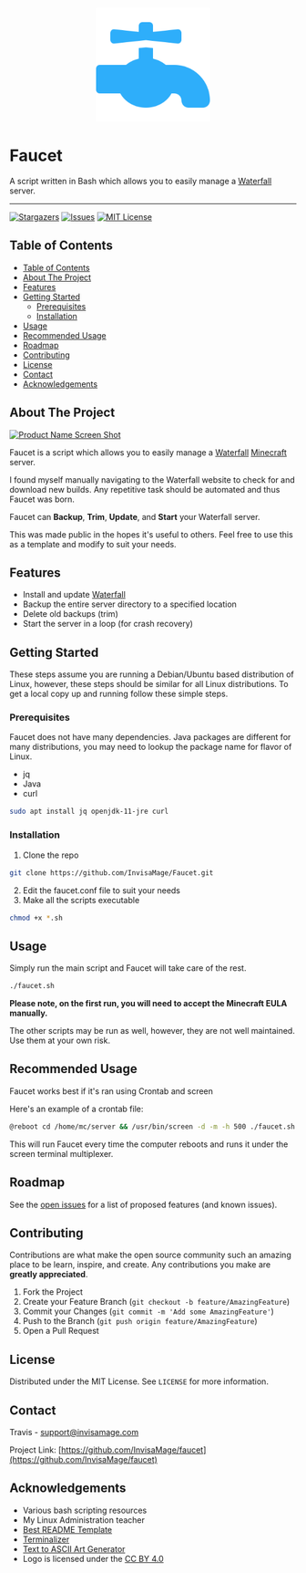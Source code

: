 <!--
Faucet README
Based on https://github.com/othneildrew/Best-README-Template
-->



<!-- PROJECT LOGO -->
<br />
<p align="center">
  <a href="https://github.com/InvisaMage/faucet">
    <img src="images/logo.png" alt="Logo" width="200" height="200">
  </a>

  <h1>Faucet</h3>

  <p>
    A script written in Bash which allows you to easily manage a <a href="https://github.com/PaperMC/Waterfall">Waterfall</a> server.
  </p>
</p>

<!-- PROJECT SHIELDS -->
----
[![Stargazers][stars-shield]][stars-url]
[![Issues][issues-shield]][issues-url]
[![MIT License][license-shield]][license-url]


<!-- TABLE OF CONTENTS -->
## Table of Contents

- [Table of Contents](#table-of-contents)
- [About The Project](#about-the-project)
- [Features](#features)
- [Getting Started](#getting-started)
  - [Prerequisites](#prerequisites)
  - [Installation](#installation)
- [Usage](#usage)
- [Recommended Usage](#recommended-usage)
- [Roadmap](#roadmap)
- [Contributing](#contributing)
- [License](#license)
- [Contact](#contact)
- [Acknowledgements](#acknowledgements)



<!-- ABOUT THE PROJECT -->
## About The Project

[![Product Name Screen Shot][product-screenshot]](https://invisamage.com/faucet)

Faucet is a script which allows you to easily manage a [Waterfall](https://github.com/PaperMC/Waterfall) [Minecraft](https://www.minecraft.net/en-us) server.

I found myself manually navigating to the Waterfall website to check for and download new builds. Any repetitive task should be automated and thus Faucet was born.

Faucet can **Backup**, **Trim**, **Update**, and **Start** your Waterfall server.

This was made public in the hopes it's useful to others. Feel free to use this as a template and modify to suit your needs.

<!-- FEATURES -->
## Features
* Install and update [Waterfall](https://github.com/PaperMC/Waterfall)
* Backup the entire server directory to a specified location
* Delete old backups (trim)
* Start the server in a loop (for crash recovery)


<!-- GETTING STARTED -->
## Getting Started

These steps assume you are running a Debian/Ubuntu based distribution of Linux, however, these steps should be similar for all Linux distributions. 
To get a local copy up and running follow these simple steps.

<!-- PREREQUISITES -->
### Prerequisites

Faucet does not have many dependencies. Java packages are different for many distributions, you may need to lookup the package name for flavor of Linux.
* jq
* Java
* curl
```sh
sudo apt install jq openjdk-11-jre curl
```

<!-- INSTALLATION -->
### Installation

1. Clone the repo
```sh
git clone https://github.com/InvisaMage/Faucet.git
```
2. Edit the faucet.conf file to suit your needs
3. Make all the scripts executable
```sh
chmod +x *.sh
```

<!-- USAGE -->
## Usage

Simply run the main script and Faucet will take care of the rest.
```sh
./faucet.sh
```
**Please note, on the first run, you will need to accept the Minecraft EULA manually.**

The other scripts may be run as well, however, they are not well maintained. Use them at your own risk.

<!-- RECOMMENDED USAGE -->
## Recommended Usage
Faucet works best if it's ran using Crontab and screen

Here's an example of a crontab file:
```sh
@reboot cd /home/mc/server && /usr/bin/screen -d -m -h 500 ./faucet.sh
```
This will run Faucet every time the computer reboots and runs it under the screen terminal multiplexer.


<!-- ROADMAP -->
## Roadmap

See the [open issues](https://github.com/InvisaMage/faucet/issues) for a list of proposed features (and known issues).



<!-- CONTRIBUTING -->
## Contributing

Contributions are what make the open source community such an amazing place to be learn, inspire, and create. Any contributions you make are **greatly appreciated**.

1. Fork the Project
2. Create your Feature Branch (`git checkout -b feature/AmazingFeature`)
3. Commit your Changes (`git commit -m 'Add some AmazingFeature'`)
4. Push to the Branch (`git push origin feature/AmazingFeature`)
5. Open a Pull Request



<!-- LICENSE -->
## License

Distributed under the MIT License. See `LICENSE` for more information.



<!-- CONTACT -->
## Contact

Travis - support@invisamage.com

Project Link: [https://github.com/InvisaMage/faucet](https://github.com/InvisaMage/faucet)



<!-- ACKNOWLEDGEMENTS -->
## Acknowledgements
* Various bash scripting resources
* My Linux Administration teacher
* [Best README Template](https://github.com/othneildrew/Best-README-Template)
* [Terminalizer](https://github.com/faressoft/terminalizer)
* [Text to ASCII Art Generator](https://patorjk.com/software/taag)
* Logo is licensed under the [CC BY 4.0](https://creativecommons.org/licenses/by/4.0/)

<!-- MARKDOWN LINKS & IMAGES -->
<!-- https://www.markdownguide.org/basic-syntax/#reference-style-links -->
[stars-shield]: https://img.shields.io/github/stars/InvisaMage/faucet?logo=star
[stars-url]: https://github.com/InvisaMage/faucet/stargazers
[issues-shield]: https://img.shields.io/github/issues/InvisaMage/faucet
[issues-url]: https://github.com/InvisaMage/faucet/issues
[license-shield]: https://img.shields.io/github/license/InvisaMage/faucet
[license-url]: https://github.com/InvisaMage/faucet/blob/main/LICENSE.md
[product-screenshot]: images/screensho.gif